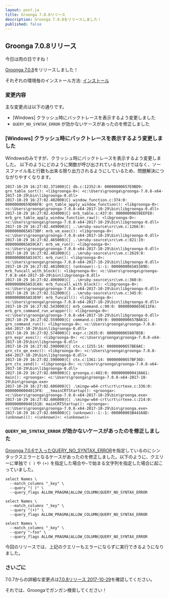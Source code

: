 ```yaml
---
layout: post.ja
title: Groonga 7.0.8リリース
description: Groonga 7.0.8をリリースしました！
published: false
---
```


## Groonga 7.0.8リリース

今日は肉の日ですね！

[Groonga 7.0.8](/ja/docs/news.html#release-7.0.8)をリリースしました！

それぞれの環境毎のインストール方法: [インストール](/ja/docs/install.html)

### 変更内容

主な変更点は以下の通りです。

  * [Windows] クラッシュ時にバックトレースを表示するよう変更しました
  * `QUERY_NO_SYNTAX_ERROR` が効かないケースがあったのを修正しました

### [Windows] クラッシュ時にバックトレースを表示するよう変更しました

Windowsのみですが、クラッシュ時にバックトレースを表示するよう変更しました。
以下のようにどのように関数が呼び出されているかだけではなく、ソースファイル名と行数も出来る限り出力されるようにしているため、問題解決につながりやすくなります。

```text
2017-10-29 16:27:02.371000|C| db.c:12352:0: 00000000657E9BD9: grn_table_sort(): <libgroonga-0>: <c:\Users\groonga\groonga-7.0.8-x64-2017-10-29\bin\libgroonga-0.dll>
2017-10-29 16:27:02.402000|C| window_function.c:374:0: 00000000659D08FB: grn_table_apply_window_function(): <libgroonga-0>: <c:\Users\groonga\groonga-7.0.8-x64-2017-10-29\bin\libgroonga-0.dll>
2017-10-29 16:27:02.434000|C| mrb_table.c:437:0: 00000000659EEFE0: mrb_grn_table_apply_window_function_raw(): <libgroonga-0>: <c:\Users\groonga\groonga-7.0.8-x64-2017-10-29\bin\libgroonga-0.dll>
2017-10-29 16:27:02.449000|C| ..\mruby-source\src\vm.c:1266:0: 0000000065A573BF: mrb_vm_exec(): <libgroonga-0>: <c:\Users\groonga\groonga-7.0.8-x64-2017-10-29\bin\libgroonga-0.dll>
2017-10-29 16:27:02.465000|C| ..\mruby-source\src\vm.c:821:19: 0000000065A59CA7: mrb_vm_run(): <libgroonga-0>: <c:\Users\groonga\groonga-7.0.8-x64-2017-10-29\bin\libgroonga-0.dll>
2017-10-29 16:27:02.481000|C| ..\mruby-source\src\vm.c:2619:0: 0000000065A5347C: mrb_run(): <libgroonga-0>: <c:\Users\groonga\groonga-7.0.8-x64-2017-10-29\bin\libgroonga-0.dll>
2017-10-29 16:27:02.481000|C| (unknown):-1:-1: 0000000065A5389D: mrb_funcall_with_block(): <libgroonga-0>: <c:\Users\groonga\groonga-7.0.8-x64-2017-10-29\bin\libgroonga-0.dll>
2017-10-29 16:27:02.496000|C| ..\mruby-source\src\vm.c:360:0: 0000000065A53CA9: mrb_funcall_with_block(): <libgroonga-0>: <c:\Users\groonga\groonga-7.0.8-x64-2017-10-29\bin\libgroonga-0.dll>
2017-10-29 16:27:02.512000|C| ..\mruby-source\src\vm.c:345:0: 0000000065A53E9F: mrb_funcall(): <libgroonga-0>: <c:\Users\groonga\groonga-7.0.8-x64-2017-10-29\bin\libgroonga-0.dll>
2017-10-29 16:27:02.543000|C| mrb_command.c:90:0: 00000000659E11FA: mrb_grn_command_run_wrapper(): <libgroonga-0>: <c:\Users\groonga\groonga-7.0.8-x64-2017-10-29\bin\libgroonga-0.dll>
2017-10-29 16:27:02.559000|C| command.c:199:0: 00000000657BA61C: grn_command_run(): <libgroonga-0>: <c:\Users\groonga\groonga-7.0.8-x64-2017-10-29\bin\libgroonga-0.dll>
2017-10-29 16:27:02.574000|C| expr.c:2635:0: 0000000065807B5B: grn_expr_exec(): <libgroonga-0>: <c:\Users\groonga\groonga-7.0.8-x64-2017-10-29\bin\libgroonga-0.dll>
2017-10-29 16:27:02.590000|C| ctx.c:1255:14: 00000000657BE8AC: grn_ctx_qe_exec(): <libgroonga-0>: <c:\Users\groonga\groonga-7.0.8-x64-2017-10-29\bin\libgroonga-0.dll>
2017-10-29 16:27:02.590000|C| ctx.c:1361:14: 00000000657BF36D: grn_ctx_send(): <libgroonga-0>: <c:\Users\groonga\groonga-7.0.8-x64-2017-10-29\bin\libgroonga-0.dll>
2017-10-29 16:27:02.606000|C| groonga.c:402:0: 0000000000410A61: main(): <groonga>: <c:\Users\groonga\groonga-7.0.8-x64-2017-10-29\bin\groonga.exe>
2017-10-29 16:27:02.606000|C| .\mingw-w64-crt\crt\crtexe.c:336:0: 00000000004013F8: __tmainCRTStartup(): <groonga>: <c:\Users\groonga\groonga-7.0.8-x64-2017-10-29\bin\groonga.exe>
2017-10-29 16:27:02.606000|C| .\mingw-w64-crt\crt\crtexe.c:214:0: 000000000040151B: mainCRTStartup(): <groonga>: <c:\Users\groonga\groonga-7.0.8-x64-2017-10-29\bin\groonga.exe>
2017-10-29 16:27:02.606000|C| (unknown):-1:-1: 000000003B44168D: (unknown)(): <(unknown)>: <(unknown)>
```

### `QUERY_NO_SYNTAX_ERROR` が効かないケースがあったのを修正しました

[Groonga 7.0.6で入ったQUERY_NO_SYNTAX_ERROR](http://groonga.org/ja/blog/2017/08/29/groonga-7.0.6.html#クエリーをパースする際にフォールバックする機能をサポートしました)を指定しているのにシンタックスエラーとなるケースがあったのを修正しました。以下のように、クエリーに単独で `( )` や `(+)` を指定した場合や`~`で始まる文字列を指定した場合に起こっていました。

    select Names \
      --match_columns "_key" \
      --query "( )" \
      --query_flags ALLOW_PRAGMA|ALLOW_COLUMN|QUERY_NO_SYNTAX_ERROR

    select Names \
      --match_columns "_key" \
      --query "(+)" \
      --query_flags ALLOW_PRAGMA|ALLOW_COLUMN|QUERY_NO_SYNTAX_ERROR

    select Names \
      --match_columns "_key" \
      --query "~foo" \
      --query_flags ALLOW_PRAGMA|ALLOW_COLUMN|QUERY_NO_SYNTAX_ERROR

今回のリリースでは、上記のクエリーもエラーにならずに実行できるようになりました。

### さいごに

7.0.7からの詳細な変更点は[7.0.8リリース 2017-10-29](/ja/docs/news.html#release-7.0.8)を確認してください。

それでは、Groongaでガンガン検索してください！
